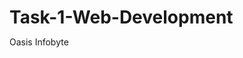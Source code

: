 # Task-1-Web-Development
Oasis Infobyte
<!DOCTYPE html>
<html lang="en">

<head>
    <meta charset="UTF-8">
    <meta http-equiv="X-UA-Compatible" content="IE=edge">
    <meta name="viewport" content="width=device-width, initial-scale=1.0">
    <title>Document</title>
    <link rel="stylesheet" href="fontawesome/css/all.min.css">
    <style>
        * {
            margin: 0px;
            padding: 0px;
        }
        
        .container {
            width: 86%;
            margin-left: 100px;
        }
        
        .header {
            background-color: grey;
            height: 100px;
        }
        
        .header .nav-heading {
            margin-left: 10px;
            float: left;
            font-size: 60px;
            text-decoration: none;
            color: rgb(36, 2, 2);
        }
        
        .header .nav-heading:hover {
            color: #fff;
        }
        
        .header .menu {
            float: right;
        }
        
        .header .menu ul {
            list-style: none;
        }
        
        .header .menu ul li {
            display: inline-block;
            padding: 10px 25px;
            margin-top: 15px;
            font-size: 25px;
        }
        
        .header .menu ul li .nav-item {
            text-decoration: none;
            color: rgb(36, 31, 31);
        }
        
        .header .menu ul li .nav-item:hover {
            color: #fff;
        }
        
        .banner {
            height: 400px;
            margin-bottom: 40px;
        }
        
        .banner .img-res {
            width: 100%;
            height: 400px;
            object-fit: cover;
        }
        
        .services .header-service {
            text-align: center;
            font-size: 35px;
            color: rgb(54, 52, 52);
        }
        
        .services .columns {
            float: left;
            width: 400px;
            text-align: center;
            margin-top: 20px;
            border-right: 2px solid;
            margin-bottom: 40px;
        }
        
        .services .columns:last-child {
            border-right: 0px;
        }
        
        .columns .columns-title {
            margin: 5px;
            font-size: 22px;
            color: rgb(61, 60, 60);
        }
        
        .columns .columns-text {
            font-size: 17px;
            margin: 5px;
            margin-bottom: 20px;
        }
        
        .columns .columns-link {
            background-color: blue;
            color: #fff;
            padding: 10px;
            font-size: 20px;
            border-radius: 10px;
            text-decoration: none;
        }
        
        .card-deck {}
        
        .card-deck .card-header {
            text-align: center;
            font-size: 35px;
            color: rgb(54, 52, 52);
            margin-bottom: 20px;
        }
        
        .card-deck .card {
            float: left;
            width: 400px;
            background-color: rgb(209, 201, 201);
            text-align: center;
            margin-right: 20px;
            border-radius: 20px;
            height: 350px;
        }
        
        .card .card-title {
            margin: 10px;
            font-size: 25px;
            color: rgb(32, 7, 7);
            margin-bottom: 10px;
        }
        
        .card .image-res {
            border-radius: 100%;
            margin-bottom: 10px;
        }
        
        .card .card-text {
            color: rgb(78, 78, 78);
            font-size: 17px;
            margin-bottom: 10px;
        }
        
        .card .card-price {
            color: rgb(31, 4, 4);
            font-size: 23px;
            margin-bottom: 20px;
        }
        
        .card .btn {
            background-color: rgb(77, 71, 71);
            padding: 10px;
            font-size: 22px;
            color: #fff;
            text-decoration: none;
            border-radius: 10px;
            border: 2px solid white;
        }
        
        small {
            font-size: 14px;
        }
        
        span {
            color: red;
        }
        
        @media screen and (max-width:600px) {
            .header {
                height: 300px;
            }
            .header .nav-heading {
                display: none;
            }
            .header .menu ul li {
                display: block;
            }
            .card {
                margin-bottom: 10px;
            }
        }
    </style>
</head>

<body>
    <div class="container">

        <!-- Navigation -->
        <div class="header">
            <a href="" class="nav-heading">eLearning</a>
            <div class="menu">
                <ul>
                    <li><a href="Home.html" class="nav-item">Home</a></li>
                    <li><a href="#service" class="nav-item">Services</a></li>
                    <li><a href="#course" class="nav-item">Courses</a></li>
                    <li><a href="" class="nav-item">Contact Us</a></li>
                </ul>
            </div>
        </div>
        <!-- Banner Image-->
        <div class="banner">
            <img src="images/e1.jpg" alt="" class="img-res">
        </div>

        <!-- Services Cards-->

        <div class="services" id="service">
            <h1 class="header-service">Services</h1>
            <div class="columns">
                <i class="fas fa-ad"></i>
                <h2 class="columns-title">Web Designing</h2>
                <p class="columns-text">Lorem ipsum, dolor sit amet consectetur adipisicing elit. Cupiditate, quae!</p>
                <a href="#" class="columns-link">Know More</a>
            </div>
            <div class="columns">
                <i class="far fa-file-code"></i>
                <h2 class="columns-title">Web Developement</h2>
                <p class="columns-text">Lorem ipsum, dolor sit amet consectetur adipisicing elit. Cupiditate, quae!</p>
                <a href="#" class="columns-link">Know More</a>
            </div>
            <div class="columns">
                <i class="fas fa-robot"></i>
                <h2 class="columns-title">Web Android</h2>
                <p class="columns-text">Lorem ipsum, dolor sit amet consectetur adipisicing elit. Cupiditate, quae!</p>
                <a href="#" class="columns-link">Know More</a>
            </div>
        </div>

        <!-- Courses Cards-->

        <div class="card-deck" id="course">
            <h1 class="card-header">Courses</h1>
            <div class="card">
                <h2 class="card-title">Learn Python</h2>
                <img src="images/Python.jpg" alt="" class="image-res">
                <p class="card-text">Lorem ipsum dolor sit amet consectetur adipisicing elit. Veritatis, repellat.</p>
                <h3 class="card-price">Price : <small><del> 8000 </del> </small> &nbsp;&nbsp; <span>9000</span></h3>
                <a href="" class="btn">Buy Now</a>
            </div>
            <div class="card">
                <h2 class="card-title">Learn PHP</h2>
                <img src="images/php.jpg" alt="" class="image-res">
                <p class="card-text">Lorem ipsum dolor sit amet consectetur adipisicing elit. Veritatis, repellat.</p>
                <h3 class="card-price">Price : <small><del> 8000 </del> </small> &nbsp;&nbsp; <span>9000</span></h3>
                <a href="" class="btn">Buy Now</a>
            </div>
            <div class="card">
                <h2 class="card-title">Learn Angular</h2>
                <img src="images/angular.jpg" alt="" class="image-res">
                <p class="card-text">Lorem ipsum dolor sit amet consectetur adipisicing elit. Veritatis, repellat.</p>
                <h3 class="card-price">Price : <small><del> 8000 </del> </small> &nbsp;&nbsp; <span>9000</span> </h3>
                <a href="" class="btn">Buy Now</a>
            </div>
        </div>

    </div>
</body>

</html>
